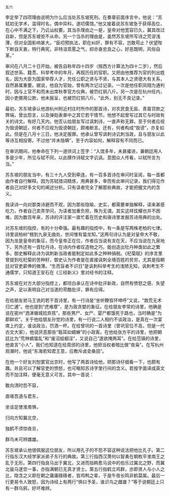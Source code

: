     五六 

   李定举了四项理由说明为什么应当处苏东坡死刑。在奏章前面序言中，他说：“苏轼初无学术，滥得时名，偶中异科，遂叨儒馆。”他又接着说苏东坡急于获得高位，在心中不满之下，乃讥讪权要。其当杀理由之一是，皇帝对他宽容已久，冀其改过自新，但是苏东坡拒不从命。另一个当杀的理由是，虽然苏东坡所写诗之荒谬浅薄，但对全国影响甚大。“臣叨预执法，职在纠奸，罪有不容，岂敢苟止？伏望陛下断自天衷，特行典宪，非特沮乖慝之气，抑亦奋忠良之心，好恶既明，风俗自革。”

   审问在八月二十日开始，被告自称年四十四岁（按西方计算法为四十二岁），然后叙述世系、籍贯、科举考中的年月，再叙历任的官职。又把由他推荐为官的列出姓名，因为大臣为国家举荐人才，充任公职之贤与不贤，与其本人之贤德大有关系，自然甚属重要。据说，他自为官始，曾有两次记过记录。一次是他任职凤翔为通判时，因与上官不和而未出席秋季官方仪典，被罚红铜八斤。另一次是在杭州任内，因小吏挪用公款，他未报呈，也被罚红铜八斤。“此外，别无不良记录。”

   最初，苏东坡承认他游杭州附近村庄时所作的那首诗，对农民食无盐、青苗贷款之弊端，曾出怨言，以及弹劾表章中之其它若干情节。他想不起曾写过其它与时政有关的诗文。有好几天内，他否认给朋友写过讽刺诗，一直声称无罪。至于何者应视为毁谤朝廷，何者不应视为毁谤朝廷，颇难断言。还有，何者构成“毁谤”，亦复如此。但是在八月十三日，他决定服罪。他承认曾写讽刺诗讥刺当政，且与朋友以此等诗互相投寄。不过他“并未隐瞒”，至于内容如何，解释容有不同而已。

   在审讯期间，他奉命在下列一道供词上签字：“入馆多年，未甚擢进，兼朝廷用人多是少年，所见与轼不同，以此撰作诗赋文字讥讽。意图众人传看，以轼所言为当。”

   苏东坡的朋友当中，有三十九人受到牵连，有一百多首诗在审问时呈阅，每一首都由作者自行解释。因为苏轼措词精炼，用典甚多，幸而有此审问记录，我们得见作者自己对好多文句的阐述分析。只有读者完全了解那些典故，才能把握文内的含义。

   我读诗一向对那类诗避而不观，因为那些隐喻、史实，都需要单独解释，读来甚感吃力，作者自己卖弄学问，为读者加重负担，殊为无谓。其实这样炫耀也并不困难，因为数百年来，苏诗的评注家一直忙着在历史和唐诗里发掘苏诗用典的出处。

   对苏东坡的指控，有的十分牵强。最有趣的指控中，有一条是写两株老柏的七律。诗里说柏树“根到九泉无曲处，世间惟有蛰龙知。”这两句诗认为是对皇帝大不敬，因为龙是皇帝的象征，而今皇帝正在位，作者应当说有龙在天，不应当说在九泉地下。另外还有一首牡丹诗，在诗内作者叹造物之巧，能创造出牡丹种类如此之繁多。御史解释此诗为讽刺新当政者能制定如此多之种种捐税。《杞菊赋》的序言里曾提到吃杞菊的苦种籽，御史认为作者是在直接讽刺全境百姓的贫穷，尤其是指朝廷对官吏薪俸的微薄。“生而盲者不识日”是讽刺科举考生的浅陋无知，讽刺考生不通儒学，只知道王安石在《三经新义》里对经书的注释。

   苏东坡在对方大部分指控上，都坦白承认在诗中批评新政，自然有愤怒之感、失望之声，足以表明自己对当道的苛酷批评，罪有应得。

   在给朋友驸马王诜的若干首诗里，有一行诗是“坐听鞭笞环呻呼”又说，“救荒无术归亡逋”。他也提到“虎难摩”，是为政贪婪的象征。在给朋友李常的诗里，他确是说在密州“洒涕循城拾弃孩”，那些男尸、女尸、婴尸都饿死于路也，当时确是“为郡鲜欢”。关于他给朋友孙觉的诗里，有一行说二人相约不谈政治，是真在一次宴席上约定，谁谈政治，罚酒一杯。在给曾巩的一首诗里（曾巩官位不高，但是一代古文大家），他说厌恶那些“聒耳如蜩蝉”的小政客。在他给张方平的诗里，他把朝廷比为“荒林蜩蛰乱”和“废沼蛙蝈淫”，又说自己“遂欲掩两耳”。在给范镇的诗里，他直言“小人”，我们也知道在给周邠的诗里，他把当权者暗比做“夜枭”。在写杭州观潮时，他说“东海若知君王意，应教斥卤变桑田”。

   在他一个好友刘恕罢官出京时，他写了两首诗给他，把那诗仔细看一下，也颇有趣。并且可以了解官吏的愤怒，也可略知苏诗字里行间的含义。若按字面译成英文而不加注释，便毫无意义可言。其中一首说：

   敢向清时怨不容，

   直嗟吾道与君东，

   坐谈足使淮南惧，

   归向方知冀北空，

   独鹤不须惊夜旦，

   群鸟未可辨雌雄。

   苏东坡承认他很佩服这位朋友，所以用孔子的不怨不容这种说法把他比孔子。第二行指东汉大经学家派弟子东行的典故。第三行指西汉萧何以智勇在朝敉平淮南王之乱于无形。第四行指良马出于冀北，又进而指韩愈马说中的伯乐过冀北之野，而冀北骏马遂空一事，亦指满朝已无真才贤士。第五行指鹤立鸡群，亦即贤人与小人之比，隐含之义即在朝之庸庸碌碌者，皆鸡鸭之辈，于是午夜长鸣非鹤莫属。最后一行更易令人致怒，因为诗经上有两行“俱曰予圣，谁识鸟之雌雄？”等于说朝廷上只有一群乌鸦，好坏难辨。

